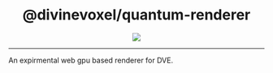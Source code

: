 <h1 align="center">
@divinevoxel/quantum-renderer
</h1>

<p align="center">
<img src="https://divine-star-software.github.io/DigitalAssets/images/logo-small.png"/>
</p>


---

An expirmental web gpu based renderer for DVE.

